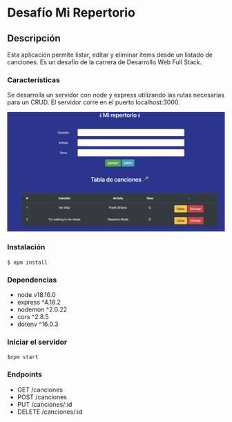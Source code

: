 # Desafío Mi Repertorio

## Descripción

Esta aplicación permite listar, editar y eliminar items desde un listado de canciones.
Es un desafío de la carrera de Desarrollo Web Full Stack.

### Características

Se desarrolla un servidor con node y express utilizando las rutas necesarias para un CRUD.
El servidor corre en el puerto localhost:3000.

![captura-pantalla](./assets/img/screenshot.png)

### Instalación

```
$ npm install
```

### Dependencias

- node v18.16.0
- express ^4.18.2
- nodemon ^2.0.22
- cors ^2.8.5
- dotenv ^16.0.3

### Iniciar el servidor

```
$npm start
```

### Endpoints

- GET /canciones
- POST /canciones
- PUT /canciones/:id
- DELETE /canciones/:id
